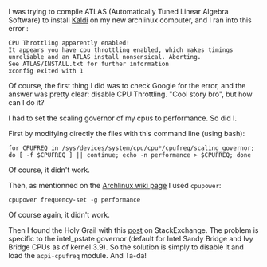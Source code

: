 <!-- 
.. title: Installing ATLAS for Kaldi by disabling CPU Throttling on Archlinux
.. slug: archlinux-compile-lapack-atlas-kaldi
.. date: 2015-04-26 20:09:01 UTC+02:00
.. tags: archlinux
.. category: 
.. link: 
.. description: 
.. type: text
-->

I was trying to compile ATLAS (Automatically Tuned Linear Algebra Software) to install [Kaldi](http://kaldi.sourceforge.net/about.html) on my new archlinux computer, and I ran into this error
:

    CPU Throttling apparently enabled!
    It appears you have cpu throttling enabled, which makes timings
    unreliable and an ATLAS install nonsensical. Aborting.
    See ATLAS/INSTALL.txt for further information
    xconfig exited with 1

Of course, the first thing I did was to check Google for the error, and the answer was pretty clear: disable CPU Throttling. "Cool story bro", but how can I do it?

<!-- TEASER_END -->

I had to set the scaling governor of my cpus to performance. So did I.

First by modifying directly the files with this command line (using bash):

    for CPUFREQ in /sys/devices/system/cpu/cpu*/cpufreq/scaling_governor; do [ -f $CPUFREQ ] || continue; echo -n performance > $CPUFREQ; done

Of course, it didn't work.

Then, as mentionned on the [Archlinux wiki page](https://wiki.archlinux.org/index.php/CPU_frequency_scaling) I used `cpupower`:

    cpupower frequency-set -g performance

Of course again, it didn't work.

Then I found the Holy Grail with this [post](http://unix.stackexchange.com/questions/121410/setting-cpu-governor-to-on-demand-or-conservative) on StackExchange. The problem is specific to the
 intel_pstate governor (default for Intel Sandy Bridge and Ivy Bridge CPUs as of kernel 3.9). So the solution is simply to disable it and load the `acpi-cpufreq` module. And Ta-da!

